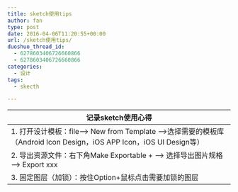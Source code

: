 ```yaml
---
title: sketch使用tips
author: fan
type: post
date: 2016-04-06T11:20:55+00:00
url: /sketch使用tips/
duoshuo_thread_id:
  - 6278603406726660866
  - 6278603406726660866
categories:
  - 设计
tags:
  - skecth

---
```

| 记录sketch使用心得                                                                                               |
| ---------------------------------------------------------------------------------------------------------- |
| 1. 打开设计模板：file&#8211;> New from Template &#8211;>选择需要的模板库（Android Icon Design，iOS APP Icon，iOS UI Design等） |
| 2. 导出资源文件：右下角Make Exportable + &#8211;> 选择导出图片规格 &#8211;> Export xxx                                       |
| 3. 固定图层（加锁）：按住Option+鼠标点击需要加锁的图层                                                                           |